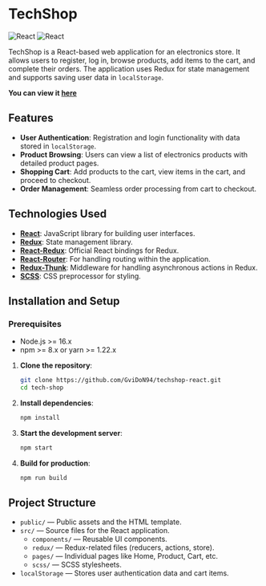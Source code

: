 # TechShop

![React](https://img.shields.io/badge/React-17.x-brightgreen?logo=react) ![React](https://img.shields.io/badge/Redux-4.x-blue?logo=redux)

TechShop is a React-based web application for an electronics store. It allows users to register, log in, browse products, add items to the cart, and complete their orders. The application uses Redux for state management and supports saving user data in `localStorage`.

**You can view it [here](https://techshop.gvidon94.ru/)**

## Features

-   **User Authentication**: Registration and login functionality with data stored in `localStorage`.
-   **Product Browsing**: Users can view a list of electronics products with detailed product pages.
-   **Shopping Cart**: Add products to the cart, view items in the cart, and proceed to checkout.
-   **Order Management**: Seamless order processing from cart to checkout.

## Technologies Used

-   **[React](https://react.dev/)**: JavaScript library for building user interfaces.
-   **[Redux](https://redux.js.org/)**: State management library.
-   **[React-Redux](https://react-redux.js.org/)**: Official React bindings for Redux.
-   **[React-Router](https://reactrouter.com/)**: For handling routing within the application.
-   **[Redux-Thunk](https://github.com/reduxjs/redux-thunk)**: Middleware for handling asynchronous actions in Redux.
-   **[SCSS](https://sass-lang.com/)**: CSS preprocessor for styling.

## Installation and Setup

### Prerequisites

-   Node.js >= 16.x
-   npm >= 8.x or yarn >= 1.22.x

1. **Clone the repository**:
    ```bash
    git clone https://github.com/GviDoN94/techshop-react.git
    cd tech-shop
    ```
2. **Install dependencies**:
    ```bash
    npm install
    ```
3. **Start the development server**:
    ```bash
    npm start
    ```
4. **Build for production**:
    ```bash
    npm run build
    ```

## Project Structure

-   `public/` — Public assets and the HTML template.
-   `src/` — Source files for the React application.
    -   `components/` — Reusable UI components.
    -   `redux/` — Redux-related files (reducers, actions, store).
    -   `pages/` — Individual pages like Home, Product, Cart, etc.
    -   `scss/` — SCSS stylesheets.
-   `localStorage` — Stores user authentication data and cart items.
